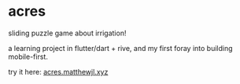 # acres

sliding puzzle game about irrigation!

a learning project in flutter/dart + rive, and my first foray into building mobile-first.

try it here: [acres.matthewjl.xyz](https://acres.matthewjl.xyz/#/)

